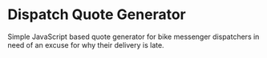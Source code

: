 # Dispatch Quote Generator
Simple JavaScript based quote generator for bike messenger dispatchers in need of an excuse for why their delivery is late.


